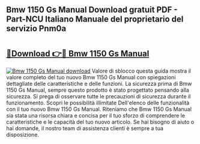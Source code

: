 ## Bmw 1150 Gs Manual Download gratuit PDF - Part-NCU Italiano Manuale del proprietario del servizio Pnm0a

# <h2><a href="http://dfd2d9i.blite.top/?on=Bmw+1150+Gs+Manual">🔗Download 👉🔴 Bmw 1150 Gs Manual</a></h2>

[![Bmw 1150 Gs Manual download](https://i.imgur.com/lujVjoI.png)](http://dfd2d9i.blite.top/?on=Bmw+1150+Gs+Manual)
Valore di sblocco questa guida mostra il valore completo del tuo nuovo Bmw 1150 Gs Manual con spiegazioni dettagliate delle caratteristiche e delle funzioni. La sicurezza prima di Bmw 1150 Gs Manual, sempre questo prodotto è stato progettato pensando alla sicurezza. Si prega di osservare tutte le precauzioni di sicurezza durante il funzionamento. Scopri le possibilità illimitate Dell'elenco delle funzionalità con il tuo nuovo Bmw 1150 Gs Manual. Riteniamo che Bmw 1150 Gs Manual sia stata una risorsa chiara e concisa per il tuo sforzo di comprendere le caratteristiche e le capacità del tuo nuovo articolo. Se hai bisogno di aiuto o hai domande, il nostro team di assistenza clienti è sempre a tua disposizione.
